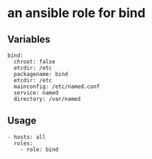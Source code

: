 
# an ansible role for bind

## Variables

```
bind:
  chroot: false
  etcdir: /etc
  packagename: bind
  etcdir: /etc
  mainconfig: /etc/named.conf
  service: named
  directory: /var/named
```

## Usage

```
- hosts: all
  roles:
    - role: bind
```
